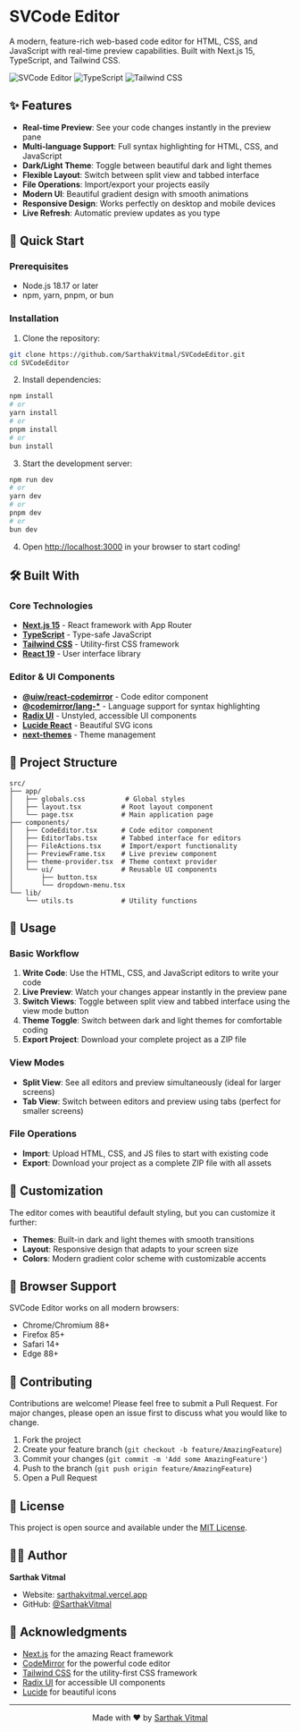 # SVCode Editor

A modern, feature-rich web-based code editor for HTML, CSS, and JavaScript with real-time preview capabilities. Built with Next.js 15, TypeScript, and Tailwind CSS.

![SVCode Editor](https://img.shields.io/badge/Next.js-15.3.5-black?style=for-the-badge&logo=next.js)
![TypeScript](https://img.shields.io/badge/TypeScript-5.0-blue?style=for-the-badge&logo=typescript)
![Tailwind CSS](https://img.shields.io/badge/Tailwind_CSS-4.0-38B2AC?style=for-the-badge&logo=tailwind-css)

## ✨ Features

- **Real-time Preview**: See your code changes instantly in the preview pane
- **Multi-language Support**: Full syntax highlighting for HTML, CSS, and JavaScript
- **Dark/Light Theme**: Toggle between beautiful dark and light themes
- **Flexible Layout**: Switch between split view and tabbed interface
- **File Operations**: Import/export your projects easily
- **Modern UI**: Beautiful gradient design with smooth animations
- **Responsive Design**: Works perfectly on desktop and mobile devices
- **Live Refresh**: Automatic preview updates as you type

## 🚀 Quick Start

### Prerequisites

- Node.js 18.17 or later
- npm, yarn, pnpm, or bun

### Installation

1. Clone the repository:
```bash
git clone https://github.com/SarthakVitmal/SVCodeEditor.git
cd SVCodeEditor
```

2. Install dependencies:
```bash
npm install
# or
yarn install
# or
pnpm install
# or
bun install
```

3. Start the development server:
```bash
npm run dev
# or
yarn dev
# or
pnpm dev
# or
bun dev
```

4. Open [http://localhost:3000](http://localhost:3000) in your browser to start coding!

## 🛠️ Built With

### Core Technologies
- **[Next.js 15](https://nextjs.org/)** - React framework with App Router
- **[TypeScript](https://www.typescriptlang.org/)** - Type-safe JavaScript
- **[Tailwind CSS](https://tailwindcss.com/)** - Utility-first CSS framework
- **[React 19](https://reactjs.org/)** - User interface library

### Editor & UI Components
- **[@uiw/react-codemirror](https://github.com/uiwjs/react-codemirror)** - Code editor component
- **[@codemirror/lang-*](https://codemirror.net/)** - Language support for syntax highlighting
- **[Radix UI](https://www.radix-ui.com/)** - Unstyled, accessible UI components
- **[Lucide React](https://lucide.dev/)** - Beautiful SVG icons
- **[next-themes](https://github.com/pacocoursey/next-themes)** - Theme management

## 📁 Project Structure

```
src/
├── app/
│   ├── globals.css          # Global styles
│   ├── layout.tsx          # Root layout component
│   └── page.tsx            # Main application page
├── components/
│   ├── CodeEditor.tsx      # Code editor component
│   ├── EditorTabs.tsx      # Tabbed interface for editors
│   ├── FileActions.tsx     # Import/export functionality
│   ├── PreviewFrame.tsx    # Live preview component
│   ├── theme-provider.tsx  # Theme context provider
│   └── ui/                 # Reusable UI components
│       ├── button.tsx
│       └── dropdown-menu.tsx
└── lib/
    └── utils.ts            # Utility functions
```

## 🎯 Usage

### Basic Workflow

1. **Write Code**: Use the HTML, CSS, and JavaScript editors to write your code
2. **Live Preview**: Watch your changes appear instantly in the preview pane
3. **Switch Views**: Toggle between split view and tabbed interface using the view mode button
4. **Theme Toggle**: Switch between dark and light themes for comfortable coding
5. **Export Project**: Download your complete project as a ZIP file

### View Modes

- **Split View**: See all editors and preview simultaneously (ideal for larger screens)
- **Tab View**: Switch between editors and preview using tabs (perfect for smaller screens)

### File Operations

- **Import**: Upload HTML, CSS, and JS files to start with existing code
- **Export**: Download your project as a complete ZIP file with all assets

## 🎨 Customization

The editor comes with beautiful default styling, but you can customize it further:

- **Themes**: Built-in dark and light themes with smooth transitions
- **Layout**: Responsive design that adapts to your screen size
- **Colors**: Modern gradient color scheme with customizable accents

## 📱 Browser Support

SVCode Editor works on all modern browsers:

- Chrome/Chromium 88+
- Firefox 85+
- Safari 14+
- Edge 88+

## 🤝 Contributing

Contributions are welcome! Please feel free to submit a Pull Request. For major changes, please open an issue first to discuss what you would like to change.

1. Fork the project
2. Create your feature branch (`git checkout -b feature/AmazingFeature`)
3. Commit your changes (`git commit -m 'Add some AmazingFeature'`)
4. Push to the branch (`git push origin feature/AmazingFeature`)
5. Open a Pull Request

## 📜 License

This project is open source and available under the [MIT License](LICENSE).

## 👨‍💻 Author

**Sarthak Vitmal**
- Website: [sarthakvitmal.vercel.app](https://sarthakvitmal.vercel.app)
- GitHub: [@SarthakVitmal](https://github.com/SarthakVitmal)

## 🙏 Acknowledgments

- [Next.js](https://nextjs.org/) for the amazing React framework
- [CodeMirror](https://codemirror.net/) for the powerful code editor
- [Tailwind CSS](https://tailwindcss.com/) for the utility-first CSS framework
- [Radix UI](https://www.radix-ui.com/) for accessible UI components
- [Lucide](https://lucide.dev/) for beautiful icons

---

<p align="center">Made with ❤️ by <a href="https://sarthakvitmal.vercel.app">Sarthak Vitmal</a></p>
